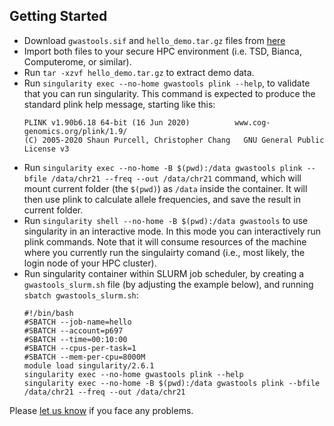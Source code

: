 
## Getting Started

* Download ``gwastools.sif`` and ``hello_demo.tar.gz`` files from [here](https://drive.google.com/drive/folders/1mfxZJ-7A-4lDlCkarUCxEf2hBIxQGO69?usp=sharing)
* Import both files to your secure HPC environment (i.e. TSD, Bianca, Computerome, or similar).
* Run ``tar -xzvf hello_demo.tar.gz`` to extract demo data.
* Run ``singularity exec --no-home gwastools plink --help``, to validate that you can run singularity. This command is expected to produce the standard plink help message, starting like this:
  ```
  PLINK v1.90b6.18 64-bit (16 Jun 2020)          www.cog-genomics.org/plink/1.9/
  (C) 2005-2020 Shaun Purcell, Christopher Chang   GNU General Public License v3
  ```
* Run ``singularity exec --no-home -B $(pwd):/data gwastools plink --bfile /data/chr21 --freq --out /data/chr21`` command, which will mount current folder (the ``$(pwd)``) as ``/data`` inside the container. It will then use plink to calculate allele frequencies, and save the result in current folder.
* Run ``singularity shell --no-home -B $(pwd):/data gwastools`` to use singularity in an interactive mode. In this mode you can interactively run plink commands. Note that it will consume resources of the machine where  you currently run the singulairty  comand (i.e., most likely, the login node of your HPC cluster).
* Run singularity container within SLURM job scheduler, by creating a ``gwastools_slurm.sh`` file (by adjusting the example below), and running ``sbatch gwastools_slurm.sh``:
  ```
  #!/bin/bash
  #SBATCH --job-name=hello
  #SBATCH --account=p697
  #SBATCH --time=00:10:00
  #SBATCH --cpus-per-task=1
  #SBATCH --mem-per-cpu=8000M
  module load singularity/2.6.1
  singularity exec --no-home gwastools plink --help
  singularity exec --no-home -B $(pwd):/data gwastools plink --bfile /data/chr21 --freq --out /data/chr21
  ```

Please [let us know](https://github.com/comorment/demo/issues/new) if you face any problems.

